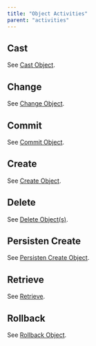 ```yaml
---
title: "Object Activities"
parent: "activities"
---
```



## Cast

See [Cast Object](cast-object).

## Change

See [Change Object](change-object).

## Commit 

See [Commit Object](committing-objects).

## Create

See [Create Object](create-object).

## Delete

See [Delete Object(s)](deleting-objects).

## Persisten Create

See [Persisten Create Object](persistent-create-object).

## Retrieve

See [Retrieve](retrieve).

## Rollback

See [Rollback Object](rollback-object).
